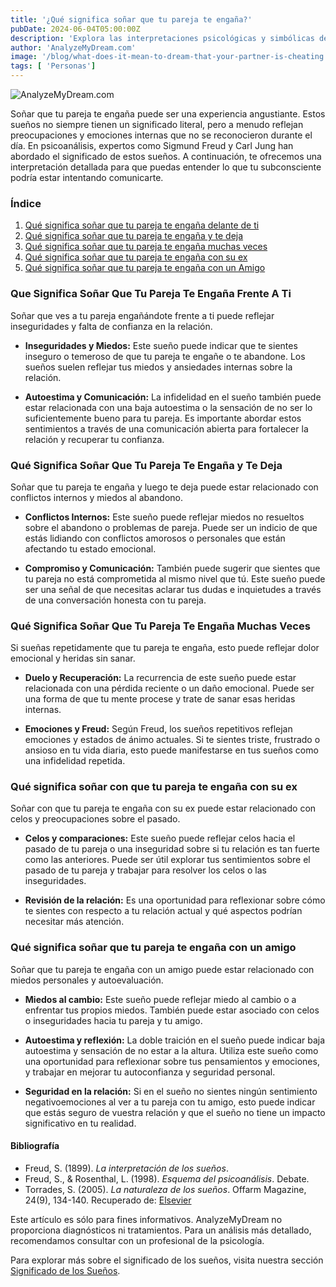 ```yaml
---
title: '¿Qué significa soñar que tu pareja te engaña?'
pubDate: 2024-06-04T05:00:00Z
description: 'Explora las interpretaciones psicológicas y simbólicas de los sueños en los que tu pareja te engaña, para descubrir los significados detrás de estas experiencias oníricas.'
author: 'AnalyzeMyDream.com'
image: '/blog/what-does-it-mean-to-dream-that-your-partner-is-cheating.jpeg'
tags: [ 'Personas']
---
```


![AnalyzeMyDream.com](/blog/what-does-it-mean-to-dream-that-your-partner-is-cheating.jpeg)

Soñar que tu pareja te engaña puede ser una experiencia angustiante. Estos sueños no siempre tienen un significado literal, pero a menudo reflejan preocupaciones y emociones internas que no se reconocieron durante el día. En psicoanálisis, expertos como Sigmund Freud y Carl Jung han abordado el significado de estos sueños. A continuación, te ofrecemos una interpretación detallada para que puedas entender lo que tu subconsciente podría estar intentando comunicarte.

### Índice

1. [Qué significa soñar que tu pareja te engaña delante de ti](#que-significa-sonar-que-tu-pareja-te-engaña-delante-de-ti)
2. [Qué significa soñar que tu pareja te engaña y te deja](#que-significa-sonar-que-tu-pareja-te-engaña-y-te-deja)
3. [Qué significa soñar que tu pareja te engaña muchas veces](#que-significa-sonar-que-tu-pareja-te-engaña-muchas-veces)
4. [Qué significa soñar que tu pareja te engaña con su ex](#que-significa-sonar-que-tu-pareja-te-engaña-con-su-ex)
5. [Qué significa soñar que tu pareja te engaña con un Amigo](#que-significa-soñar-que-tu-pareja-te-engaa-con-un-amigo)

### Que Significa Soñar Que Tu Pareja Te Engaña Frente A Ti

Soñar que ves a tu pareja engañándote frente a ti puede reflejar inseguridades y falta de confianza en la relación.

- **Inseguridades y Miedos:** Este sueño puede indicar que te sientes inseguro o temeroso de que tu pareja te engañe o te abandone. Los sueños suelen reflejar tus miedos y ansiedades internas sobre la relación.

- **Autoestima y Comunicación:** La infidelidad en el sueño también puede estar relacionada con una baja autoestima o la sensación de no ser lo suficientemente bueno para tu pareja. Es importante abordar estos sentimientos a través de una comunicación abierta para fortalecer la relación y recuperar tu confianza.

### Qué Significa Soñar Que Tu Pareja Te Engaña y Te Deja

Soñar que tu pareja te engaña y luego te deja puede estar relacionado con conflictos internos y miedos al abandono.

- **Conflictos Internos:** Este sueño puede reflejar miedos no resueltos sobre el abandono o problemas de pareja. Puede ser un indicio de que estás lidiando con conflictos amorosos o personales que están afectando tu estado emocional.

- **Compromiso y Comunicación:** También puede sugerir que sientes que tu pareja no está comprometida al mismo nivel que tú. Este sueño puede ser una señal de que necesitas aclarar tus dudas e inquietudes a través de una conversación honesta con tu pareja.

### Qué Significa Soñar Que Tu Pareja Te Engaña Muchas Veces

Si sueñas repetidamente que tu pareja te engaña, esto puede reflejar dolor emocional y heridas sin sanar.

- **Duelo y Recuperación:** La recurrencia de este sueño puede estar relacionada con una pérdida reciente o un daño emocional. Puede ser una forma de que tu mente procese y trate de sanar esas heridas internas.

- **Emociones y Freud:** Según Freud, los sueños repetitivos reflejan emociones y estados de ánimo actuales. Si te sientes triste, frustrado o ansioso en tu vida diaria, esto puede manifestarse en tus sueños como una infidelidad repetida.

### Qué significa soñar con que tu pareja te engaña con su ex

Soñar con que tu pareja te engaña con su ex puede estar relacionado con celos y preocupaciones sobre el pasado.

- **Celos y comparaciones:** Este sueño puede reflejar celos hacia el pasado de tu pareja o una inseguridad sobre si tu relación es tan fuerte como las anteriores. Puede ser útil explorar tus sentimientos sobre el pasado de tu pareja y trabajar para resolver los celos o las inseguridades.

- **Revisión de la relación:** Es una oportunidad para reflexionar sobre cómo te sientes con respecto a tu relación actual y qué aspectos podrían necesitar más atención.

### Qué significa soñar que tu pareja te engaña con un amigo

Soñar que tu pareja te engaña con un amigo puede estar relacionado con miedos personales y autoevaluación.

- **Miedos al cambio:** Este sueño puede reflejar miedo al cambio o a enfrentar tus propios miedos. También puede estar asociado con celos o inseguridades hacia tu pareja y tu amigo.

- **Autoestima y reflexión:** La doble traición en el sueño puede indicar baja autoestima y sensación de no estar a la altura. Utiliza este sueño como una oportunidad para reflexionar sobre tus pensamientos y emociones, y trabajar en mejorar tu autoconfianza y seguridad personal.

- **Seguridad en la relación:** Si en el sueño no sientes ningún sentimiento negativoemociones al ver a tu pareja con tu amigo, esto puede indicar que estás seguro de vuestra relación y que el sueño no tiene un impacto significativo en tu realidad.

#### Bibliografía

- Freud, S. (1899). *La interpretación de los sueños*.
- Freud, S., & Rosenthal, L. (1998). *Esquema del psicoanálisis*. Debate.
- Torrades, S. (2005). *La naturaleza de los sueños*. Offarm Magazine, 24(9), 134-140. Recuperado de: [Elsevier](https://www.elsevier.es/es-revista-offarm-4-articulo-la-naturaleza-los-suenos-13079597)

Este artículo es sólo para fines informativos. AnalyzeMyDream no proporciona diagnósticos ni tratamientos. Para un análisis más detallado, recomendamos consultar con un profesional de la psicología.

Para explorar más sobre el significado de los sueños, visita nuestra sección [Significado de los Sueños](#).